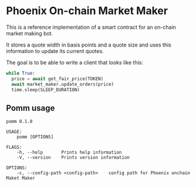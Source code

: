 # Phoenix On-chain Market Maker

This is a reference implementation of a smart contract for an on-chain market making bot.

It stores a quote width in basis points and a quote size and uses this information to update its current quotes.

The goal is to be able to write a client that looks like this:

```python
while True:
  price = await get_fair_price(TOKEN)
  await market_maker.update_orders(price)
  time.sleep(SLEEP_DURATION)
```

## Pomm usage

```
pomm 0.1.0

USAGE:
    pomm [OPTIONS]

FLAGS:
    -h, --help       Prints help information
    -V, --version    Prints version information

OPTIONS:
    -c, --config-path <config-path>    config path for Phoenix onchain Maket Maker
```
